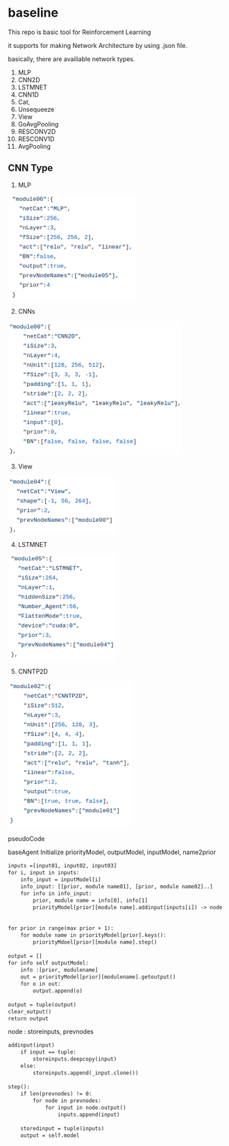 # baseline

This repo is basic tool for Reinforcement Learning

it supports for making Network Architecture by using .json file.

basically, there are availiable network types.

1. MLP
2. CNN2D
3. LSTMNET
4. CNN1D
5. Cat,
6. Unsequeeze
7. View
8. GoAvgPooling
9. RESCONV2D
10. RESCONV1D
11. AvgPooling


CNN Type
------


1. MLP


![](./img/MLP.png)


2. CNNs

![](./img/CNN2D.png)


3. View

![](./img/View.png)

4. LSTMNET


![](./img/LSTMNET.png)

5. CNNTP2D


![](./img/CNNTP2D.png)


pseudoCode

baseAgent
    Initialize priorityModel, outputModel, inputModel, name2prior
<!-- priorityModel:  -->
    inputs =[input01, input02, input03]
    for i, input in inputs:
        info_input = inputModel[i]
        info_input: [[prior, module name01], [prior, module name02]..]
        for info in info_input:
            prior, module name = info[0], info[1]
            priorityModel[prior][module name].addinput(inputs[i]) -> node
        
    
    for prior in range(max prior + 1):
        for module name in priorityModel[prior].keys():
            priorityMdoel[prior][module name].step()
    
    output = []
    for info self outputModel:
        info :[prior, modulename]
        out = priorityModel[prior][modulename].getoutput()
        for o in out:
            output.append(o)
    
    output = tuple(output)
    clear_output()
    return output

node : storeinputs, prevnodes

    addinput(input)
        if input == tuple:
            storeinputs.deepcopy(input)
        else:
            storeinputs.append(_input.clone())

    step():
        if len(prevnodes) != 0:
            for node in prevnodes:
                for input in node.output()
                    inputs.append(input)
        
        storedinput = tuple(inputs)
        output = self.model